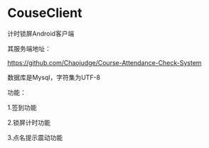 # CouseClient

计时锁屏Android客户端

其服务端地址：

https://github.com/Chaojudge/Course-Attendance-Check-System

数据库是Mysql，字符集为UTF-8

功能：

1.签到功能

2.锁屏计时功能

3.点名提示震动功能

